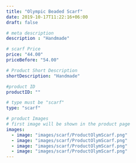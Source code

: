 ```yaml
---
title: "Olympic Beaded Scarf"
date: 2019-10-17T11:22:16+06:00
draft: false

# meta description
description : "Handmade"

# scarf Price
price: "44.00"
priceBefore: "54.00"

# Product Short Description
shortDescription: "Handmade"

#product ID
productID: ""

# type must be "scarf"
type: "scarf"

# product Images
# first image will be shown in the product page
images:
  - image: "images/scarf/ProductOlymScarf.png"
  - image: "images/scarf/ProductOlymScarf.png"
  - image: "images/scarf/ProductOlymScarf.png"
  - image: "images/scarf/ProductOlymScarf.png"
---
```



